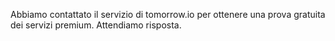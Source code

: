 Abbiamo contattato il servizio di tomorrow.io per ottenere una prova gratuita dei servizi premium.
Attendiamo risposta.